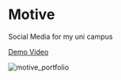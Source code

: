 # Motive

Social Media for my uni campus

[Demo Video](https://www.youtube.com/shorts/T5xsStZm6HI)


![motive_portfolio](https://user-images.githubusercontent.com/77444050/132192906-1a5bb31c-2e6c-443b-9a24-a815923d2b63.png)
